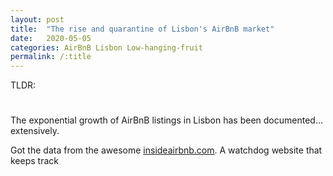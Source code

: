 ```yaml
---
layout: post
title:  "The rise and quarantine of Lisbon's AirBnB market"
date:   2020-05-05
categories: AirBnB Lisbon Low-hanging-fruit
permalink: /:title
---
```

TLDR: 

<h1 id="posts-label"></h1>

The exponential growth of AirBnB listings in Lisbon has been documented... extensively.

Got the data from the awesome [insideairbnb.com](). A watchdog website that keeps track 